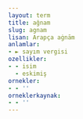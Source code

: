 ```yaml
---
layout: term
title: ağnam
slug: agnam
lisan: Arapça aġnām
anlamlar:
- ► sayım vergisi
ozellikler:
- - isim
  - eskimiş
ornekler:
- - ''
orneklerkaynak:
- - ''
---
```

